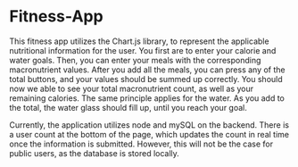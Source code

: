 # Fitness-App

This fitness app utilizes the Chart.js library, to represent the applicable nutritional information for the user. You first are to enter your calorie and water goals. Then, you can enter your meals with the corresponding macronutrient values. After you add all the meals, you can press any of the total buttons, and your values should be summed up correctly. You should now we able to see your total macronutrient count, as well as your remaining calories. The same principle applies for the water. As you add to the total, the water glass should fill up, until you reach your goal. 

Currently, the application utilizes node and mySQL on the backend. There is a user count at the bottom of the page, which updates the count in real time once the information is submitted. However, this will not be the case for public users, as the database is stored locally. 

